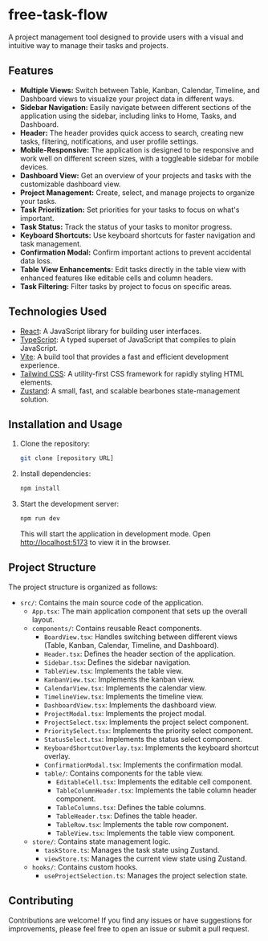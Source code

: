 # free-task-flow

A project management tool designed to provide users with a visual and intuitive way to manage their tasks and projects.

## Features

*   **Multiple Views:** Switch between Table, Kanban, Calendar, Timeline, and Dashboard views to visualize your project data in different ways.
*   **Sidebar Navigation:** Easily navigate between different sections of the application using the sidebar, including links to Home, Tasks, and Dashboard.
*   **Header:** The header provides quick access to search, creating new tasks, filtering, notifications, and user profile settings.
*   **Mobile-Responsive:** The application is designed to be responsive and work well on different screen sizes, with a toggleable sidebar for mobile devices.
*   **Dashboard View:** Get an overview of your projects and tasks with the customizable dashboard view.
*   **Project Management:** Create, select, and manage projects to organize your tasks.
*   **Task Prioritization:** Set priorities for your tasks to focus on what's important.
*   **Task Status:** Track the status of your tasks to monitor progress.
*   **Keyboard Shortcuts:** Use keyboard shortcuts for faster navigation and task management.
*   **Confirmation Modal:** Confirm important actions to prevent accidental data loss.
*   **Table View Enhancements:** Edit tasks directly in the table view with enhanced features like editable cells and column headers.
*   **Task Filtering:** Filter tasks by project to focus on specific areas.

## Technologies Used

*   [React](https://reactjs.org/): A JavaScript library for building user interfaces.
*   [TypeScript](https://www.typescriptlang.org/): A typed superset of JavaScript that compiles to plain JavaScript.
*   [Vite](https://vitejs.dev/): A build tool that provides a fast and efficient development experience.
*   [Tailwind CSS](https://tailwindcss.com/): A utility-first CSS framework for rapidly styling HTML elements.
*   [Zustand](https://github.com/pmndrs/zustand): A small, fast, and scalable bearbones state-management solution.

## Installation and Usage

1.  Clone the repository:

    ```bash
    git clone [repository URL]
    ```
2.  Install dependencies:

    ```bash
    npm install
    ```
3.  Start the development server:

    ```bash
    npm run dev
    ```

    This will start the application in development mode. Open [http://localhost:5173](http://localhost:5173) to view it in the browser.

## Project Structure

The project structure is organized as follows:

*   `src/`: Contains the main source code of the application.
    *   `App.tsx`: The main application component that sets up the overall layout.
    *   `components/`: Contains reusable React components.
        *   `BoardView.tsx`: Handles switching between different views (Table, Kanban, Calendar, Timeline, and Dashboard).
        *   `Header.tsx`: Defines the header section of the application.
        *   `Sidebar.tsx`: Defines the sidebar navigation.
        *   `TableView.tsx`: Implements the table view.
        *   `KanbanView.tsx`: Implements the kanban view.
        *   `CalendarView.tsx`: Implements the calendar view.
        *   `TimelineView.tsx`: Implements the timeline view.
        *   `DashboardView.tsx`: Implements the dashboard view.
        *   `ProjectModal.tsx`: Implements the project modal.
        *   `ProjectSelect.tsx`: Implements the project select component.
        *   `PrioritySelect.tsx`: Implements the priority select component.
        *   `StatusSelect.tsx`: Implements the status select component.
        *   `KeyboardShortcutOverlay.tsx`: Implements the keyboard shortcut overlay.
        *   `ConfirmationModal.tsx`: Implements the confirmation modal.
        *   `table/`: Contains components for the table view.
            *   `EditableCell.tsx`: Implements the editable cell component.
            *   `TableColumnHeader.tsx`: Implements the table column header component.
            *   `TableColumns.tsx`: Defines the table columns.
            *   `TableHeader.tsx`: Defines the table header.
            *   `TableRow.tsx`: Implements the table row component.
            *   `TableView.tsx`: Implements the table view component.
    *   `store/`: Contains state management logic.
        *   `taskStore.ts`: Manages the task state using Zustand.
        *   `viewStore.ts`: Manages the current view state using Zustand.
    *   `hooks/`: Contains custom hooks.
        *   `useProjectSelection.ts`: Manages the project selection state.

## Contributing

Contributions are welcome! If you find any issues or have suggestions for improvements, please feel free to open an issue or submit a pull request.

